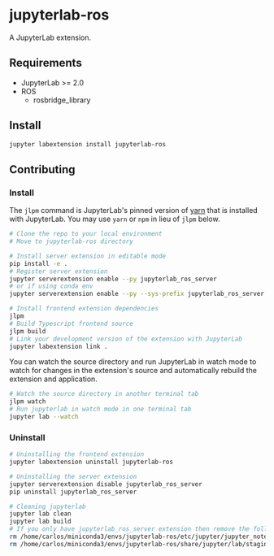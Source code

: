 # jupyterlab-ros

A JupyterLab extension.


## Requirements

* JupyterLab >= 2.0
* ROS
    * rosbridge_library

## Install

```bash
jupyter labextension install jupyterlab-ros
```

## Contributing

### Install

The `jlpm` command is JupyterLab's pinned version of
[yarn](https://yarnpkg.com/) that is installed with JupyterLab. You may use
`yarn` or `npm` in lieu of `jlpm` below.

```bash
# Clone the repo to your local environment
# Move to jupyterlab-ros directory

# Install server extension in editable mode
pip install -e .
# Register server extension
jupyter serverextension enable --py jupyterlab_ros_server
# or if using conda env
jupyter serverextension enable --py --sys-prefix jupyterlab_ros_server

# Install frontend extension dependencies
jlpm
# Build Typescript frontend source
jlpm build
# Link your development version of the extension with JupyterLab
jupyter labextension link .
```

You can watch the source directory and run JupyterLab in watch mode to watch for changes in the extension's source and automatically rebuild the extension and application.

```bash
# Watch the source directory in another terminal tab
jlpm watch
# Run jupyterlab in watch mode in one terminal tab
jupyter lab --watch
```

### Uninstall

```bash
# Uninstalling the frontend extension
jupyter labextension uninstall jupyterlab-ros

# Uninstalling the server extension
jupyter serverextension disable jupyterlab_ros_server
pip uninstall jupyterlab_ros_server

# Cleaning jupyterlab
jupyter lab clean
jupyter lab build
# If you only have jupyterlab_ros_server extension then remove the following file
rm /home/carlos/miniconda3/envs/jupyterlab-ros/etc/jupyter/jupyter_notebook_config.json
rm /home/carlos/miniconda3/envs/jupyterlab-ros/share/jupyter/lab/staging/
```
